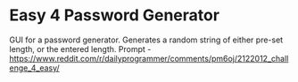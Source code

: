 # Easy 4 Password Generator
GUI for a password generator.
Generates a random string of either pre-set length, or the entered length.
Prompt - 
https://www.reddit.com/r/dailyprogrammer/comments/pm6oj/2122012_challenge_4_easy/